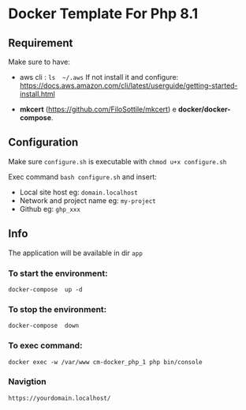 # Docker Template For Php 8.1

## Requirement
Make sure to have:
- aws cli : `ls  ~/.aws`
If not install it and configure: https://docs.aws.amazon.com/cli/latest/userguide/getting-started-install.html

-  **mkcert** (https://github.com/FiloSottile/mkcert) e **docker/docker-compose**.

## Configuration

Make sure `configure.sh` is executable with `chmod u+x configure.sh`

Exec command `bash configure.sh` and insert:

- Local site host eg: `domain.localhost`
- Network and project name eg: `my-project`
- Github eg: `ghp_xxx`


## Info
The application will be available in dir `app`


### To start the environment:
```
docker-compose  up -d
```

### To stop the environment:
```
docker-compose  down
```

### To exec command:
```
docker exec -w /var/www cm-docker_php_1 php bin/console 
```

### Navigtion

```
https://yourdomain.localhost/
```
